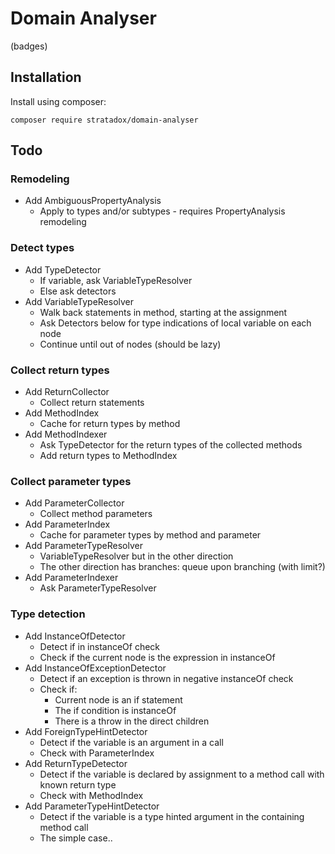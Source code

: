 # Domain Analyser

(badges)

## Installation

Install using composer:

`composer require stratadox/domain-analyser`

## Todo

### Remodeling
- Add AmbiguousPropertyAnalysis
    - Apply to types and/or subtypes - requires PropertyAnalysis remodeling

### Detect types
- Add TypeDetector
    - If variable, ask VariableTypeResolver
    - Else ask detectors
- Add VariableTypeResolver
    - Walk back statements in method, starting at the assignment
    - Ask Detectors below for type indications of local variable on each node
    - Continue until out of nodes (should be lazy)

### Collect return types

- Add ReturnCollector
    - Collect return statements
- Add MethodIndex
    - Cache for return types by method
- Add MethodIndexer
    - Ask TypeDetector for the return types of the collected methods
    - Add return types to MethodIndex

### Collect parameter types

- Add ParameterCollector
    - Collect method parameters
- Add ParameterIndex
    - Cache for parameter types by method and parameter
- Add ParameterTypeResolver
    - VariableTypeResolver but in the other direction
    - The other direction has branches: queue upon branching (with limit?)
- Add ParameterIndexer
    - Ask ParameterTypeResolver 

### Type detection

- Add InstanceOfDetector
    - Detect if in instanceOf check
    - Check if the current node is the expression in instanceOf
- Add InstanceOfExceptionDetector
    - Detect if an exception is thrown in negative instanceOf check
    - Check if: 
        - Current node is an if statement
        - The if condition is instanceOf
        - There is a throw in the direct children
- Add ForeignTypeHintDetector
    - Detect if the variable is an argument in a call 
    - Check with ParameterIndex
- Add ReturnTypeDetector
    - Detect if the variable is declared by assignment to a method call with known return type
    - Check with MethodIndex
- Add ParameterTypeHintDetector
    - Detect if the variable is a type hinted argument in the containing method call
    - The simple case..
